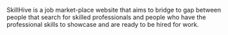 SkillHive is a job market-place website that aims to bridge to gap between people that search for skilled professionals and people who have the professional skills to showcase and are ready to be hired for work.

